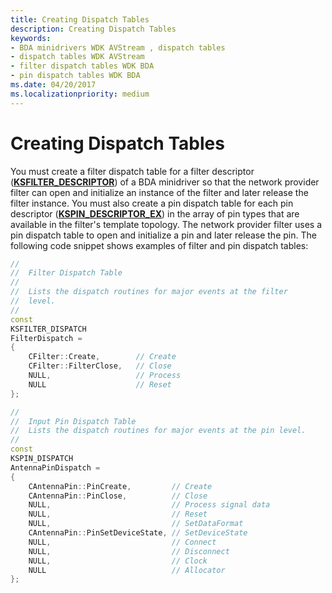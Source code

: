 ```yaml
---
title: Creating Dispatch Tables
description: Creating Dispatch Tables
keywords:
- BDA minidrivers WDK AVStream , dispatch tables
- dispatch tables WDK AVStream
- filter dispatch tables WDK BDA
- pin dispatch tables WDK BDA
ms.date: 04/20/2017
ms.localizationpriority: medium
---
```


# Creating Dispatch Tables





You must create a filter dispatch table for a filter descriptor ([**KSFILTER\_DESCRIPTOR**](/windows-hardware/drivers/ddi/ks/ns-ks-_ksfilter_descriptor)) of a BDA minidriver so that the network provider filter can open and initialize an instance of the filter and later release the filter instance. You must also create a pin dispatch table for each pin descriptor ([**KSPIN\_DESCRIPTOR\_EX**](/windows-hardware/drivers/ddi/ks/ns-ks-_kspin_descriptor_ex)) in the array of pin types that are available in the filter's template topology. The network provider filter uses a pin dispatch table to open and initialize a pin and later release the pin. The following code snippet shows examples of filter and pin dispatch tables:

```cpp
//
//  Filter Dispatch Table
//
//  Lists the dispatch routines for major events at the filter
//  level.
//
const
KSFILTER_DISPATCH
FilterDispatch =
{
    CFilter::Create,        // Create
    CFilter::FilterClose,   // Close
    NULL,                   // Process
    NULL                    // Reset
};

//
//  Input Pin Dispatch Table
//  Lists the dispatch routines for major events at the pin level.
//
const
KSPIN_DISPATCH
AntennaPinDispatch =
{
    CAntennaPin::PinCreate,         // Create
    CAntennaPin::PinClose,          // Close
    NULL,                           // Process signal data
    NULL,                           // Reset
    NULL,                           // SetDataFormat
    CAntennaPin::PinSetDeviceState, // SetDeviceState
    NULL,                           // Connect
    NULL,                           // Disconnect
    NULL,                           // Clock
    NULL                            // Allocator
};
```

 


